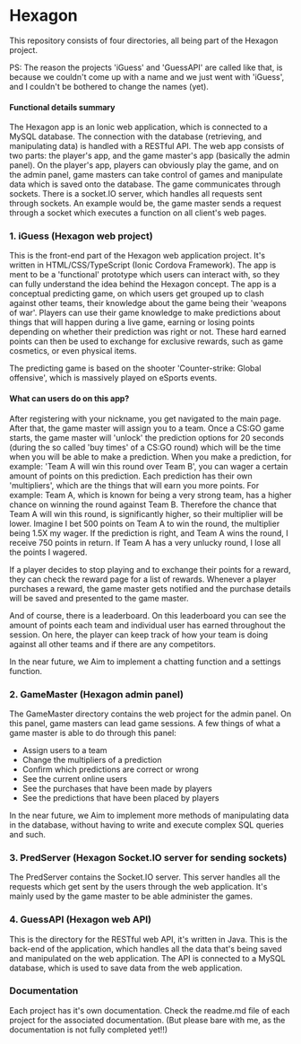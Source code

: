 # Hexagon

This repository consists of four directories, all being part of the Hexagon project.

PS: The reason the projects 'iGuess' and 'GuessAPI' are called like that, is because we couldn't come up with a name and we just went with 'iGuess', and I couldn't be bothered to change the names (yet).

#### Functional details summary
The Hexagon app is an Ionic web application, which is connected to a MySQL database. The connection with the database (retrieving, and manipulating data) is handled with a RESTful API. The web app consists of two parts: the player's app, and the game master's app (basically the admin panel). On the player's app, players can obviously play the game, and on the admin panel, game masters can take control of games and manipulate data which is saved onto the database. The game communicates through sockets. There is a socket.IO server, which handles all requests sent through sockets. An example would be, the game master sends a request through a socket which executes a function on all client's web pages.

### 1. iGuess (Hexagon web project)

This is the front-end part of the Hexagon web application project. It's written in HTML/CSS/TypeScript (Ionic Cordova Framework).
The app is ment to be a 'functional' prototype which users can interact with, so they can fully understand the idea behind the Hexagon concept. The app is a conceptual predicting game, on which users get grouped up to clash against other teams, their knowledge about the game being their 'weapons of war'. Players can use their game knowledge to make predictions about things that will happen during a live game, earning or losing points depending on whether their prediction was right or not. These hard earned points can then be used to exchange for exclusive rewards, such as game cosmetics, or even physical items.

The predicting game is based on the shooter 'Counter-strike: Global offensive', which is massively played on eSports events.

#### What can users do on this app?
After registering with your nickname, you get navigated to the main page. After that, the game master will assign you to a team. Once a CS:GO game starts, the game master will 'unlock' the prediction options for 20 seconds (during the so called 'buy times' of a CS:GO round) which will be the time when you will be able to make a prediction. When you make a prediction, for example: 'Team A will win this round over Team B', you can wager a certain amount of points on this prediction. Each prediction has their own 'multipliers', which are the things that will earn you more points. For example: Team A, which is known for being a very strong team, has a higher chance on winning the round against Team B. Therefore the chance that Team A will win this round, is significantly higher, so their multiplier will be lower. Imagine I bet 500 points on Team A to win the round, the multiplier being 1.5X my wager. If the prediction is right, and Team A wins the round, I receive 750 points in return. If Team A has a very unlucky round, I lose all the points I wagered.

If a player decides to stop playing and to exchange their points for a reward, they can check the reward page for a list of rewards. Whenever a player purchases a reward, the game master gets notified and the purchase details will be saved and presented to the game master.

And of course, there is a leaderboard. On this leaderboard you can see the amount of points each team and individual user has earned throughout the session. On here, the player can keep track of how your team is doing against all other teams and if there are any competitors.

In the near future, we Aim to implement a chatting function and a settings function.

### 2. GameMaster (Hexagon admin panel)

The GameMaster directory contains the web project for the admin panel. On this panel, game masters can lead game sessions. 
A few things of what a game master is able to do through this panel:
- Assign users to a team
- Change the multipliers of a prediction
- Confirm which predictions are correct or wrong
- See the current online users
- See the purchases that have been made by players
- See the predictions that have been placed by players

In the near future, we Aim to implement more methods of manipulating data in the database, without having to write and execute complex SQL queries and such.

### 3. PredServer (Hexagon Socket.IO server for sending sockets)

The PredServer contains the Socket.IO server. This server handles all the requests which get sent by the users through the web application. It's mainly used by the game master to be able administer the games.

### 4. GuessAPI (Hexagon web API)

This is the directory for the RESTful web API, it's written in Java. This is the back-end of the application, which handles all the data that's being saved and manipulated on the web application. The API is connected to a MySQL database, which is used to save data from the web application.


### Documentation
Each project has it's own documentation. Check the readme.md file of each project for the associated documentation.
(But please bare with me, as the documentation is not fully completed yet!!)
